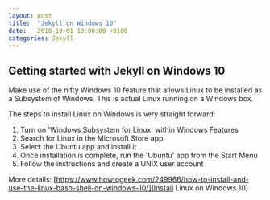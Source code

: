 ```yaml
---
layout: post
title:  "Jekyll on Windows 10"
date:   2018-10-01 13:00:00 +0100
categories: Jekyll
---
```


## Getting started with Jekyll on Windows 10

Make use of the nifty Windows 10 feature that allows Linux to be installed as a Subsystem of Windows. This is actual Linux running on a Windows box.

The steps to install Linux on Windows is very straight forward:

1. Turn on 'Windows Subsystem for Linux' within Windows Features
2. Search for Linux in the Microsoft Store app
3. Select the Ubuntu app and install it
4. Once installation is complete, run the 'Ubuntu' app from the Start Menu
5. Follow the instructions and create a UNIX user account

More details: [https://www.howtogeek.com/249966/how-to-install-and-use-the-linux-bash-shell-on-windows-10/](Install Linux on Windows 10)
